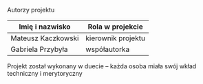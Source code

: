 Autorzy projektu

|    Imię i nazwisko    |        Rola w projekcie            |
|-----------------------|------------------------------------|
|  Mateusz Kaczkowski   |       kierownik projektu           |
|  Gabriela Przybyła    |          współautorka              |


Projekt został wykonany w duecie – każda osoba miała swój wkład techniczny i merytoryczny